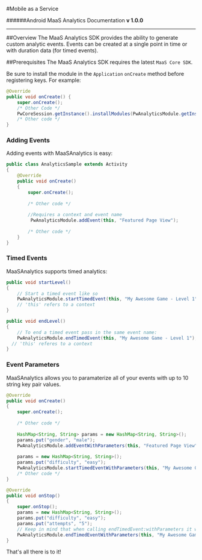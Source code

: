 #Mobile as a Service

######Android MaaS Analytics Documentation
**v 1.0.0**
________________
##Overview
The MaaS Analytics SDK provides the ability to generate custom analytic events. Events can be created at a single point
in time or with duration data (for timed events).

##Prerequisites
The MaaS Analytics SDK requires the latest `MaaS Core SDK`.

Be sure to install the module in the `Application` `onCreate` method before registering keys. For example:
``` Java
@Override
public void onCreate() {
    super.onCreate();
    /* Other Code */
    PwCoreSession.getInstance().installModules(PwAnalyticsModule.getInstance(), ...);
    /* Other code */
}
```

### Adding Events

Adding events with MaaSAnalytics is easy:
```JAVA
public class AnalyticsSample extends Activity
{
    @Override
    public void onCreate()
    {
        super.onCreate();
        
        /* Other code */
        
        //Requires a context and event name
	     PwAnalyticsModule.addEvent(this, "Featured Page View");
        
        /* Other code */
    }
}
```

### Timed Events

MaaSAnalytics supports timed analytics:
```Java
public void startLevel()
{	
    // Start a timed event like so
    PwAnalyticsModule.startTimedEvent(this, "My Awesome Game - Level 1");
    // 'this' refers to a context
}

public void endLevel()
{	
	// To end a timed event pass in the same event name:
	PwAnalyticsModule.endTimedEvent(this, "My Awesome Game - Level 1");
  // 'this' referes to a context
}
```

### Event Parameters

MaaSAnalytics allows you to paramaterize all of your events with up to 10 string key pair values.
```Java
@Override
public void onCreate()
{
    super.onCreate();
    
    /* Other code */
    
    HashMap<String, String> params = new HashMap<String, String>();
    params.put("gender", "male");
    PwAnalyticsModule.addEventWithParameters(this, "Featured Page View", params);
    
    params = new HashMap<String, String>();
    params.put("difficulty", "easy");
    PwAnalyticsModule.startTimedEventWithParameters(this, "My Awesome Game - Level 1", params);
    /* Other code */
}

@Override
public void onStop()
{
    super.onStop();
    params = new HashMap<String, String>();
    params.put("difficulty", "easy");
    params.put("attempts", "5");
    // Keep in mind that when calling endTimedEvent:withParameters it will replace any parameters that you specified in startTimedEvent:withParameters.
    PwAnalyticsModule.endTimedEventWithParameters(this, "My Awesome Game - Level 1", params);
}
```

That's all there is to it!
